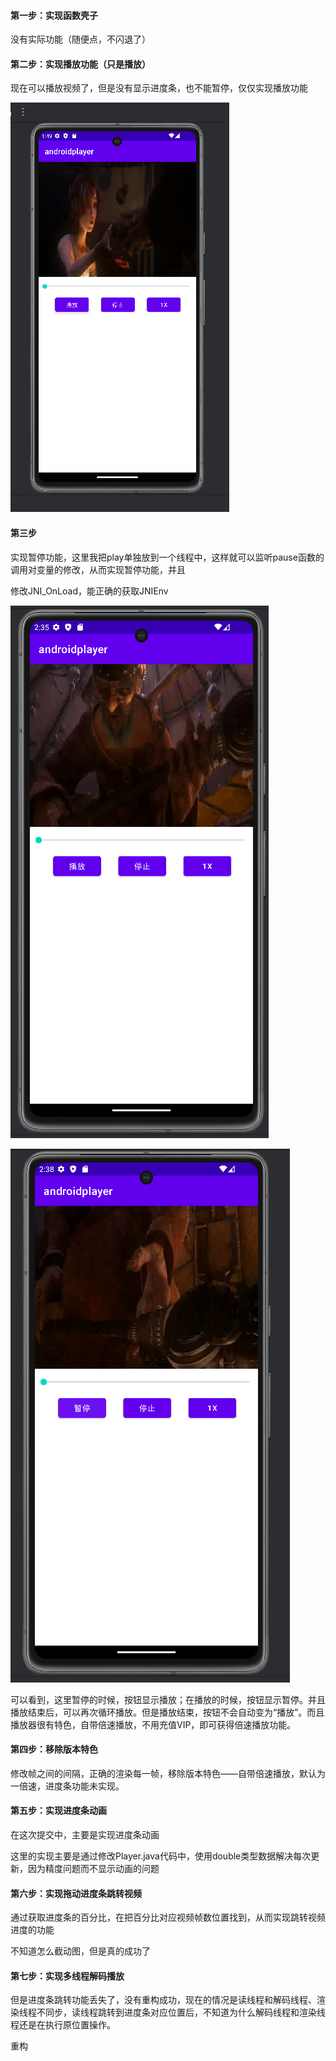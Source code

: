 #### 第一步：实现函数壳子

没有实际功能（随便点，不闪退了）



#### 第二步：实现播放功能（只是播放）

现在可以播放视频了，但是没有显示进度条，也不能暂停，仅仅实现播放功能

![播放](image/impl_play.png)

#### 第三步

实现暂停功能，这里我把play单独放到一个线程中，这样就可以监听pause函数的调用对变量的修改，从而实现暂停功能，并且

修改JNI_OnLoad，能正确的获取JNIEnv

![暂停](image/impl_pause.png)

![暂停——继续](image/impl_pause1.png)

可以看到，这里暂停的时候，按钮显示播放；在播放的时候，按钮显示暂停。并且播放结束后，可以再次循环播放。但是播放结束，按钮不会自动变为“播放”。而且播放器很有特色，自带倍速播放，不用充值VIP，即可获得倍速播放功能。



#### 第四步：移除版本特色

修改帧之间的间隔，正确的渲染每一帧，移除版本特色——自带倍速播放，默认为一倍速，进度条功能未实现。



#### 第五步：实现进度条动画

在这次提交中，主要是实现进度条动画

这里的实现主要是通过修改Player.java代码中，使用double类型数据解决每次更新，因为精度问题而不显示动画的问题



#### 第六步：实现拖动进度条跳转视频

通过获取进度条的百分比，在把百分比对应视频帧数位置找到，从而实现跳转视频进度的功能

不知道怎么截动图，但是真的成功了



#### 第七步：实现多线程解码播放

但是进度条跳转功能丢失了，没有重构成功，现在的情况是读线程和解码线程、渲染线程不同步，读线程跳转到进度条对应位置后，不知道为什么解码线程和渲染线程还是在执行原位置操作。

重构
